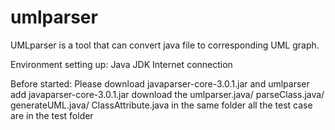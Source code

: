 # umlparser

UMLparser is a tool that can convert java file to corresponding UML graph.

Environment setting up:
Java JDK
Internet connection

Before started:
Please download javaparser-core-3.0.1.jar and umlparser
add javaparser-core-3.0.1.jar
download the umlparser.java/ parseClass.java/ generateUML.java/ ClassAttribute.java in the same folder
all the test case are in the test folder

